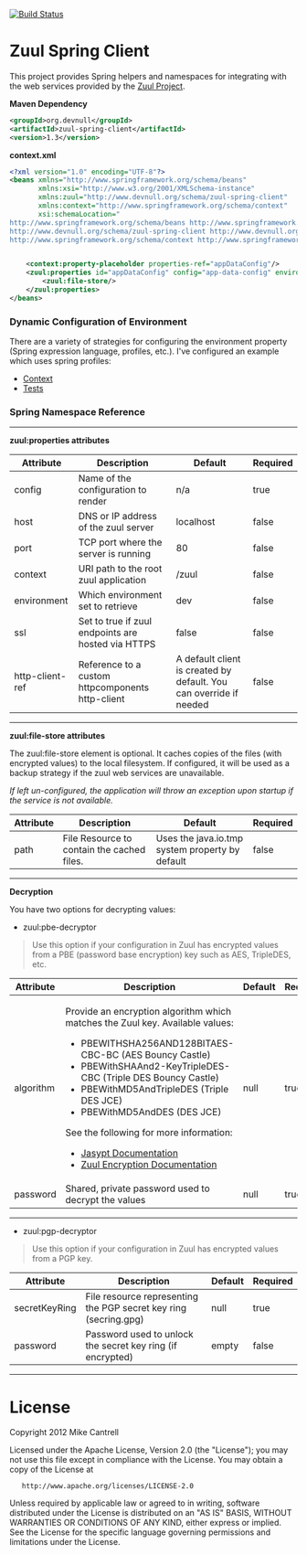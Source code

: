 [![Build Status](https://travis-ci.org/mcantrell/zuul-spring-client.png?branch=master)](https://travis-ci.org/mcantrell/zuul-spring-client)

# Zuul Spring Client

This project provides Spring helpers and namespaces for integrating with the web services provided by the
[Zuul Project](https://github.com/mcantrell/Zuul/wiki).


**Maven Dependency**
```xml
<groupId>org.devnull</groupId>
<artifactId>zuul-spring-client</artifactId>
<version>1.3</version>
```

**context.xml**
```xml
<?xml version="1.0" encoding="UTF-8"?>
<beans xmlns="http://www.springframework.org/schema/beans"
       xmlns:xsi="http://www.w3.org/2001/XMLSchema-instance"
       xmlns:zuul="http://www.devnull.org/schema/zuul-spring-client"
       xmlns:context="http://www.springframework.org/schema/context"
       xsi:schemaLocation="
http://www.springframework.org/schema/beans http://www.springframework.org/schema/beans/spring-beans-3.1.xsd
http://www.devnull.org/schema/zuul-spring-client http://www.devnull.org/schema/zuul-spring-client-1.3.xsd
http://www.springframework.org/schema/context http://www.springframework.org/schema/context/spring-context-3.1.xsd">


    <context:property-placeholder properties-ref="appDataConfig"/>
    <zuul:properties id="appDataConfig" config="app-data-config" environment="prod">
        <zuul:file-store/>
    </zuul:properties>
</beans>
```

### Dynamic Configuration of Environment

There are a variety of strategies for configuring the environment property (Spring expression language, profiles, etc.). I've configured an example which uses spring profiles:

* [Context](https://github.com/mcantrell/zuul-spring-client/blob/master/src/test/resources/test-zuul-profiles-context.xml)
* [Tests](https://github.com/mcantrell/zuul-spring-client/tree/master/src/test/groovy/org/devnull/client/spring/profiles)


### Spring Namespace Reference
<hr/>

**zuul:properties attributes**
<table>
	<thead>
		<tr>
			<th>Attribute</th>
			<th>Description</th>
			<th>Default</th>
			<th>Required</th>
		</tr>
	</thead>
	<tbody>
		<tr>
			<td>config</td>
			<td>Name of the configuration to render</td>
			<td>n/a</td>
			<td>true</td>
		<tr>
		<tr>
			<td>host</td>
			<td>DNS or IP address of the zuul server</td>
			<td>localhost</td>
			<td>false</td>
		<tr>
		<tr>
			<td>port</td>
			<td>TCP port where the server is running</td>
			<td>80</td>
			<td>false</td>
		<tr>
		<tr>
			<td>context</td>
			<td>URI path to the root zuul application</td>
			<td>/zuul</td>
			<td>false</td>
		<tr>
		<tr>
			<td>environment</td>
			<td>Which environment set to retrieve</td>
			<td>dev</td>
			<td>false</td>
		<tr>
		<tr>
			<td>ssl</td>
			<td>Set to true if zuul endpoints are hosted via HTTPS</td>
			<td>false</td>
			<td>false</td>
		<tr>
		<tr>
			<td>http-client-ref</td>
			<td>Reference to a custom httpcomponents http-client</td>
			<td>A default client is created by default. You can override if needed</td>
			<td>false</td>
		<tr>
	</tbody>
</table>
<hr/>

**zuul:file-store attributes**

The zuul:file-store element is optional. It caches copies of the files (with encrypted values) to the local filesystem. If configured, it will be used as a backup strategy if the zuul web services are unavailable.

_If left un-configured, the application will throw an exception upon startup if the service is not available._

<table>
	<thead>
		<tr>
			<th>Attribute</th>
			<th>Description</th>
			<th>Default</th>
			<th>Required</th>
		</tr>
	</thead>
	<tbody>
		<tr>
			<td>path</td>
			<td>File Resource to contain the cached files.</td>
			<td>Uses the java.io.tmp system property by default</td>
			<td>false</td>
		<tr>
	</tbody>
</table>
<hr/>

**Decryption**

You have two options for decrypting values:


* zuul:pbe-decryptor

<blockquote>
Use this option if your configuration in Zuul has encrypted values from a PBE (password base encryption) key
such as AES, TripleDES, etc.
</blockquote>

<table>
	<thead>
		<tr>
			<th>Attribute</th>
			<th>Description</th>
			<th>Default</th>
			<th>Required</th>
		</tr>
	</thead>
	<tbody>
        <tr>
            <td>algorithm</td>
            <td>
                <p>
                    Provide an encryption algorithm which matches the Zuul key. Available values:
                </p>
                <ul>
                    <li>PBEWITHSHA256AND128BITAES-CBC-BC (AES Bouncy Castle)</li>
                    <li>PBEWithSHAAnd2-KeyTripleDES-CBC (Triple DES Bouncy Castle)</li>
                    <li>PBEWithMD5AndTripleDES (Triple DES JCE)</li>
                    <li>PBEWithMD5AndDES (DES JCE)</li>
                </ul>
                <p>
                    See the following for more information:
                </p>
                <ul>
                    <li><a href="http://www.jasypt.org/encrypting-configuration.html">Jasypt Documentation</a></li>
                    <li><a href="https://github.com/mcantrell/Zuul/wiki/Encryption">Zuul Encryption Documentation</a></li>
                <ul>
            </td>
            <td>null</td>
            <td>truee</td>
        <tr>
        <tr>
            <td>password</td>
            <td>Shared, private password used to decrypt the values</td>
            <td>null</td>
            <td>true</td>
        <tr>
	</tbody>
</table>
<hr/>



* zuul:pgp-decryptor

<blockquote>
Use this option if your configuration in Zuul has encrypted values from a PGP key.
</blockquote>

<table>
	<thead>
		<tr>
			<th>Attribute</th>
			<th>Description</th>
			<th>Default</th>
			<th>Required</th>
		</tr>
	</thead>
	<tbody>
		<tr>
			<td>secretKeyRing</td>
			<td>File resource representing the PGP secret key ring (secring.gpg)</td>
			<td>null</td>
			<td>true</td>
		<tr>
        <tr>
            <td>password</td>
            <td>Password used to unlock the secret key ring (if encrypted)</td>
            <td>empty</td>
            <td>false</td>
        <tr>
	</tbody>
</table>
<hr/>




# License

   Copyright 2012 Mike Cantrell

   Licensed under the Apache License, Version 2.0 (the "License");
   you may not use this file except in compliance with the License.
   You may obtain a copy of the License at

       http://www.apache.org/licenses/LICENSE-2.0

   Unless required by applicable law or agreed to in writing, software
   distributed under the License is distributed on an "AS IS" BASIS,
   WITHOUT WARRANTIES OR CONDITIONS OF ANY KIND, either express or implied.
   See the License for the specific language governing permissions and
   limitations under the License.
